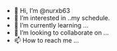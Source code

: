 - 👋 Hi, I’m @nurxb63
- 👀 I’m interested in ..my schedule.
- 🌱 I’m currently learning ...
- 💞️ I’m looking to collaborate on ...
- 📫 How to reach me ...

<!---
nurxb63/nurxb63 is a ✨ special ✨ repository because its `README.md` (this file) appears on your GitHub profile.
You can click the Preview link to take a look at your changes.
--->
